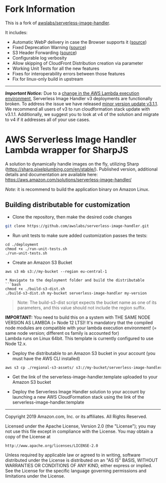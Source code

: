 # Fork Information

This is a fork of [awslabs/serverless-image-handler](https://github.com/awslabs/serverless-image-handler).

It includes:
* Automatic WebP delivery in case the Browser supports it ([source](https://github.com/awslabs/serverless-image-handler/pull/152))
* Fixed Deprecation Warning ([source](https://github.com/awslabs/serverless-image-handler/pull/174))
* S3 Header Forwarding ([source](https://github.com/awslabs/serverless-image-handler/pull/158))
* Configurable log verbosity
* Allow skipping of CloudFront Distribution creation via parameter
* Working Unit Tests for all the new features
* Fixes for interoperability errors between those features
* Fix for linux-only build in upstream

----

**_Important Notice:_**
Due to a [change in the AWS Lambda execution environment](https://aws.amazon.com/blogs/compute/upcoming-updates-to-the-aws-lambda-execution-environment/), Serverless Image Handler v3 deployments are functionally broken. To address the issue we have released [minor version update v3.1.1](https://solutions-reference.s3.amazonaws.com/serverless-image-handler/v3.1.1/serverless-image-handler.template). We recommend all users of v3 to run cloudformation stack update with v3.1.1. Additionally, we suggest you to look at v4 of the solution and migrate to v4 if it addresses all of your use cases.

# AWS Serverless Image Handler Lambda wrapper for SharpJS
A solution to dynamically handle images on the fly, utilizing Sharp (https://sharp.pixelplumbing.com/en/stable/).
Published version, additional details and documentation are available here: https://aws.amazon.com/solutions/serverless-image-handler/

_Note:_ it is recommend to build the application binary on Amazon Linux.

## Building distributable for customization
* Clone the repository, then make the desired code changes
```bash
git clone https://github.com/awslabs/serverless-image-handler.git
```

* Run unit tests to make sure added customization passes the tests:
```
cd ./deployment
chmod +x ./run-unit-tests.sh
./run-unit-tests.sh
```

* Create an Amazon S3 Bucket
```
aws s3 mb s3://my-bucket --region eu-central-1

* Navigate to the deployment folder and build the distributable
```bash
chmod +x ./build-s3-dist.sh
./build-s3-dist.sh my-bucket serverless-image-handler my-version
```

> Note: The build-s3-dist script expects the bucket name as one of its parameters, and this value should not include the region suffix.

**IMPORTANT:** You need to build this on a system with THE SAME NODE VERSION AS LAMBDA (= Node 12 LTS)!
It's mandatory that the compiled node modules are compatible with your lambda execution environment! (= same node version; different os family is accounted for)   
Lambda runs on Linux 64bit. This template is currently configured to use Node 12.x.

* Deploy the distributable to an Amazon S3 bucket in your account (you must have the AWS CLI installed)
```bash
aws s3 cp ./regional-s3-assets/ s3://my-bucket/serverless-image-handler/my-version/ --recursive --acl bucket-owner-full-control
```

* Get the link of the serverless-image-handler.template uploaded to your Amazon S3 bucket

* Deploy the Serverless Image Handler solution to your account by launching a new AWS CloudFormation stack using the link of the serverless-image-handler.template

***

Copyright 2019 Amazon.com, Inc. or its affiliates. All Rights Reserved.

Licensed under the Apache License, Version 2.0 (the "License");
you may not use this file except in compliance with the License.
You may obtain a copy of the License at

    http://www.apache.org/licenses/LICENSE-2.0

Unless required by applicable law or agreed to in writing, software
distributed under the License is distributed on an "AS IS" BASIS,
WITHOUT WARRANTIES OR CONDITIONS OF ANY KIND, either express or implied.
See the License for the specific language governing permissions and
limitations under the License.
